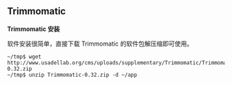 ## Trimmomatic

**Trimmomatic 安装**

软件安装很简单，直接下载 Trimmomatic 的软件包解压缩即可使用。
```
~/tmp$ wget http://www.usadellab.org/cms/uploads/supplementary/Trimmomatic/Trimmomatic-0.32.zip
~/tmp$ unzip Trimmomatic-0.32.zip -d ~/app
```